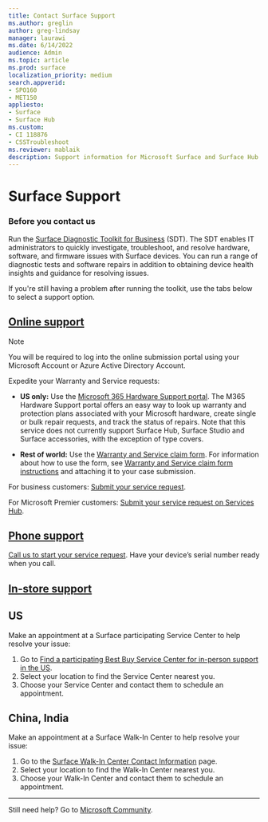 ```yaml
---
title: Contact Surface Support
ms.author: greglin
author: greg-lindsay
manager: laurawi
ms.date: 6/14/2022
audience: Admin
ms.topic: article
ms.prod: surface
localization_priority: medium
search.appverid:
- SPO160
- MET150
appliesto:
- Surface
- Surface Hub
ms.custom: 
- CI 118876
- CSSTroubleshoot 
ms.reviewer: mablaik
description: Support information for Microsoft Surface and Surface Hub products.
---
```


# Surface Support

### Before you contact us  

Run the [Surface Diagnostic Toolkit for Business](surface-diagnostic-toolkit-business.md) (SDT). The SDT enables IT administrators to quickly investigate, troubleshoot, and resolve hardware, software, and firmware issues with Surface devices. You can run a range of diagnostic tests and software repairs in addition to obtaining device health insights and guidance for resolving issues.

If you're still having a problem after running the toolkit, use the tabs below to select a support option.

## [Online support](#tab/online)

> [!NOTE]
> You will be required to log into the online submission portal using your Microsoft Account or Azure Active Directory Account.  

Expedite your Warranty and Service requests:

- **US only:** Use the [Microsoft 365 Hardware Support portal](https://admin.microsoft.com/adminportal/home).  The M365 Hardware Support portal offers an easy way to look up warranty and protection plans associated with your Microsoft hardware, create single or bulk repair requests, and track the status of repairs.  Note that this service does not currently support Surface Hub, Surface Studio and Surface accessories, with the exception of type covers.

- **Rest of world:** Use the [Warranty and Service claim form](https://download.microsoft.com/download/2/e/0/2e00e1c2-3f49-4b6a-b605-74a0244cb88b/Warranty_and_Service_Claim_Submission_Form.xlsx). For information about how to use the form, see [Warranty and Service claim form instructions](warranty-and-service-claim-form.md) and attaching it to your case submission.

For business customers: [Submit your service request](https://support.serviceshub.microsoft.com/supportforbusiness/create?sapId=d383b26c-f150-6220-8f1b-e8aa325d9727&hidden=false).

For Microsoft Premier customers: [Submit your service request on Services Hub](https://serviceshub.microsoft.com/support/contactsupport).

## [Phone support](#tab/phone)

[Call us to start your service request](https://support.microsoft.com/help/4051701/global-customer-service-phone-numbers). Have your device’s serial number ready when you call.

## [In-store support](#tab/instore)

## US

Make an appointment at a Surface participating Service Center to help resolve your issue:

1. Go to [Find a participating Best Buy Service Center for in-person support in the US](https://support.microsoft.com/surface/find-a-participating-best-buy-service-center-for-in-person-support-in-the-us-9c30c2ba-a8d3-4657-b9df-9c00239751a2).
2. Select your location to find the Service Center nearest you.
3. Choose your Service Center and contact them to schedule an appointment.

## China, India

Make an appointment at a Surface Walk-In Center to help resolve your issue:

1. Go to the [Surface Walk-In Center Contact Information](https://support.microsoft.com/help/4498593/find-surface-walk-in-center-contact-information) page.
2. Select your location to find the Walk-In Center nearest you.  
3. Choose your Walk-In Center and contact them to schedule an appointment.

---

Still need help? Go to [Microsoft Community](https://answers.microsoft.com/).
